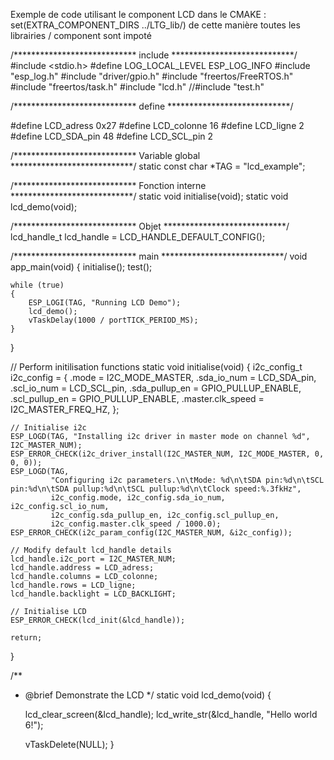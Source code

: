 Exemple de code utilisant le component LCD
dans le CMAKE : set(EXTRA_COMPONENT_DIRS ../LTG_lib/)
de cette manière toutes les librairies / component sont impoté




/****************************   include     ****************************/
#include <stdio.h>
#define LOG_LOCAL_LEVEL ESP_LOG_INFO
#include "esp_log.h"
#include "driver/gpio.h"
#include "freertos/FreeRTOS.h"
#include "freertos/task.h"
#include "lcd.h"
//#include "test.h"

/****************************   define     ****************************/


#define LCD_adress 0x27
#define LCD_colonne 16
#define LCD_ligne 2
#define LCD_SDA_pin 48
#define LCD_SCL_pin 2


/****************************   Variable global     ****************************/
static const char *TAG = "lcd_example";


/****************************   Fonction interne     ****************************/
static void initialise(void);
static void lcd_demo(void);

/****************************   Objet     ****************************/
lcd_handle_t lcd_handle = LCD_HANDLE_DEFAULT_CONFIG();




/****************************   main     ****************************/
void app_main(void)
{
    initialise();
    test();

    while (true)
    {
        ESP_LOGI(TAG, "Running LCD Demo");
        lcd_demo();
        vTaskDelay(1000 / portTICK_PERIOD_MS);
    }
}

// Perform initilisation functions
static void initialise(void)
{
    i2c_config_t i2c_config = {
        .mode = I2C_MODE_MASTER,
        .sda_io_num = LCD_SDA_pin,
        .scl_io_num = LCD_SCL_pin,
        .sda_pullup_en = GPIO_PULLUP_ENABLE,
        .scl_pullup_en = GPIO_PULLUP_ENABLE,
        .master.clk_speed = I2C_MASTER_FREQ_HZ,
    };

    // Initialise i2c
    ESP_LOGD(TAG, "Installing i2c driver in master mode on channel %d", I2C_MASTER_NUM);
    ESP_ERROR_CHECK(i2c_driver_install(I2C_MASTER_NUM, I2C_MODE_MASTER, 0, 0, 0));
    ESP_LOGD(TAG,
             "Configuring i2c parameters.\n\tMode: %d\n\tSDA pin:%d\n\tSCL pin:%d\n\tSDA pullup:%d\n\tSCL pullup:%d\n\tClock speed:%.3fkHz",
             i2c_config.mode, i2c_config.sda_io_num, i2c_config.scl_io_num,
             i2c_config.sda_pullup_en, i2c_config.scl_pullup_en,
             i2c_config.master.clk_speed / 1000.0);
    ESP_ERROR_CHECK(i2c_param_config(I2C_MASTER_NUM, &i2c_config));

    // Modify default lcd_handle details
    lcd_handle.i2c_port = I2C_MASTER_NUM;
    lcd_handle.address = LCD_adress;
    lcd_handle.columns = LCD_colonne;
    lcd_handle.rows = LCD_ligne;
    lcd_handle.backlight = LCD_BACKLIGHT;

    // Initialise LCD
    ESP_ERROR_CHECK(lcd_init(&lcd_handle));

    return;
}

/**
 * @brief Demonstrate the LCD
 */
static void lcd_demo(void)
{

    lcd_clear_screen(&lcd_handle);
    lcd_write_str(&lcd_handle, "Hello world 6!");

    vTaskDelete(NULL);
}